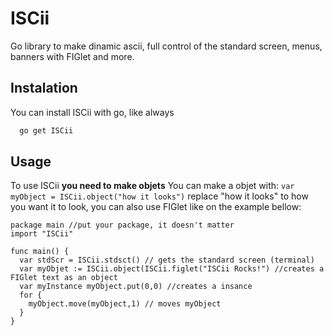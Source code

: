 # ISCii
Go library to make dinamic ascii, full control of the standard screen, menus, banners with FIGlet and more.
## Instalation
You can install ISCii with go, like always
```bash
  go get ISCii
```
## Usage
To use ISCii **you need to make objets**
You can make a objet with: ```var myObject = ISCii.object("how it looks")``` replace "how it looks" to how you want it to look, you can also use FIGlet like on the example bellow:
```golang
package main //put your package, it doesn't matter
import "ISCii"

func main() {
  var stdScr = ISCii.stdsct() // gets the standard screen (terminal)
  var myObjet := ISCii.object(ISCii.figlet("ISCii Rocks!") //creates a FIGlet text as an object
  var myInstance myObject.put(0,0) //creates a insance
  for {
    myObject.move(myObject,1) // moves myObject
  }
}
```
